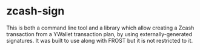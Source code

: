# zcash-sign

This is both a command line tool and a library which allow creating a Zcash
transaction from a YWallet transaction plan, by using externally-generated
signatures. It was built to use along with FROST but it is not restricted to it.